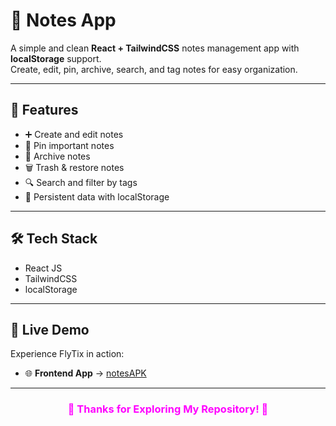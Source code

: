 # 📝 Notes App

A simple and clean **React + TailwindCSS** notes management app with **localStorage** support.  
Create, edit, pin, archive, search, and tag notes for easy organization.

---

## 🚀 Features
- ➕ Create and edit notes  
- 📌 Pin important notes  
- 📂 Archive notes  
- 🗑️ Trash & restore notes  
- 🔍 Search and filter by tags  
- 💾 Persistent data with localStorage  

---

## 🛠️ Tech Stack
- React JS  
- TailwindCSS  
- localStorage  

---
## 🚀 Live Demo

Experience FlyTix in action:

- 🌐 **Frontend App** → [notesAPK](https://sami-notesapk.netlify.app/)

---

<h3 align= 'center' style="color: fuchsia"><b>👀 Thanks for Exploring My Repository! 💖</b></h3>
